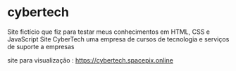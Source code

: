 # cybertech

Site fictício que fiz para testar meus conhecimentos em HTML, CSS e JavaScript
Site CyberTech uma empresa de cursos de tecnologia e serviços de suporte a empresas

site para visualização : https://cybertech.spacepix.online
